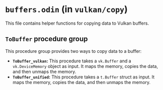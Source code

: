 # `buffers.odin` (in `vulkan/copy`)

This file contains helper functions for copying data to Vulkan buffers.

## `ToBuffer` procedure group

This procedure group provides two ways to copy data to a buffer:

-   **`ToBuffer_vulkan`:** This procedure takes a `vk.Buffer` and a `vk.DeviceMemory` object as input. It maps the memory, copies the data, and then unmaps the memory.
-   **`ToBuffer_unified`:** This procedure takes a `t.Buffer` struct as input. It maps the memory, copies the data, and then unmaps the memory.

